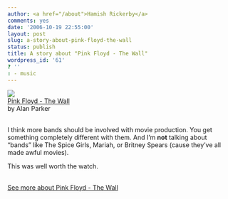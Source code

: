```yaml
---
author: <a href="/about">Hamish Rickerby</a>
comments: yes
date: '2006-10-19 22:55:00'
layout: post
slug: a-story-about-pink-floyd-the-wall
status: publish
title: A story about "Pink Floyd - The Wall"
wordpress_id: '61'
? ''
: - music
---
```


<div><div><a href="http://www.allconsuming.net/item/view/85730"><img src="http://images.amazon.com/images/P/6305603847.01._SCTHUMBZZZ_V40265344_.jpg" /></a></div><div><a href="http://www.allconsuming.net/item/view/85730">Pink Floyd - The Wall</a></div><div>by Alan Parker</div><br /><div><p>I think more bands should be involved with movie production.  You get something completely different with them.  And I&#8217;m <strong>not</strong> talking about &#8220;bands&#8221; like The Spice Girls, Mariah, or Britney Spears (cause they&#8217;ve all made awful movies).</p>	<p>This was well worth the watch.</p></div><div><a href="http://www.allconsuming.net/person/rickerbh/85730"><br />See more about Pink Floyd - The Wall</a></div></div>
